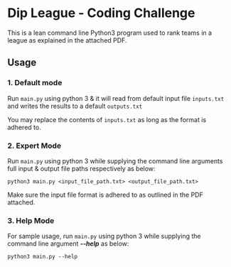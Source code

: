 # Dip League - Coding Challenge

This is a lean command line Python3 program used to rank teams in a league as explained in the attached PDF.

## Usage

### 1. Default mode

Run `main.py` using python 3 & it will read from default input file `inputs.txt` 
and writes the results to a default `outputs.txt`

You may replace the contents of `inputs.txt` as long as the format is adhered to.

### 2. Expert Mode

Run `main.py` using python 3 while supplying the command line arguments full input & output file paths respectively as below:

`python3 main.py <input_file_path.txt> <output_file_path.txt>`

Make sure the input file format is adhered to as outlined in the PDF attached.

### 3. Help Mode

For sample usage, run `main.py` using python 3 while supplying the command line argument **_--help_** as below:

`python3 main.py --help`
